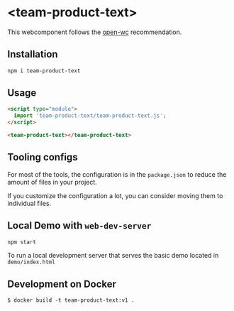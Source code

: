 # \<team-product-text>

This webcomponent follows the [open-wc](https://github.com/open-wc/open-wc) recommendation.

## Installation
```bash
npm i team-product-text
```

## Usage
```html
<script type="module">
  import 'team-product-text/team-product-text.js';
</script>

<team-product-text></team-product-text>
```



## Tooling configs

For most of the tools, the configuration is in the `package.json` to reduce the amount of files in your project.

If you customize the configuration a lot, you can consider moving them to individual files.

## Local Demo with `web-dev-server`
```bash
npm start
```
To run a local development server that serves the basic demo located in `demo/index.html`

## Development on Docker

```
$ docker build -t team-product-text:v1 .
```
